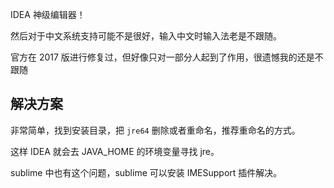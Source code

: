 IDEA 神级编辑器！

然后对于中文系统支持可能不是很好，输入中文时输入法老是不跟随。

官方在 2017 版进行修复过，但好像只对一部分人起到了作用，很遗憾我的还是不跟随

## 解决方案

非常简单，找到安装目录，把 `jre64` 删除或者重命名，推荐重命名的方式。

这样 IDEA 就会去 JAVA_HOME 的环境变量寻找 jre。


sublime 中也有这个问题，sublime 可以安装 IMESupport 插件解决。
